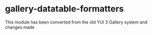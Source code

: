 gallery-datatable-formatters
============

This module has been converted from the old YUI 3 Gallery system and changes made   
